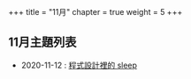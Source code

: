 +++
title = "11月"
chapter = true
weight = 5
+++

## 11月主題列表

* 2020-11-12 : [程式設計裡的 sleep](/posts/2020/11/sleep)